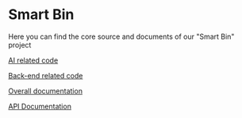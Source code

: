 # Smart Bin

Here you can find the core source and documents of our "Smart Bin" project

[AI related code](./ai)

[Back-end related code](./backend)

[Overall documentation](./doc)

[API Documentation](http://localhost:3000/documentation)

